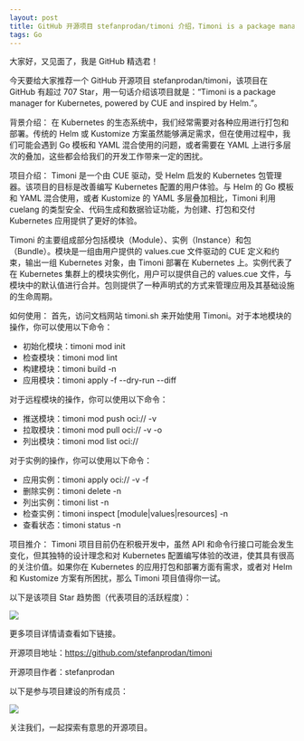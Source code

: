 ```yaml
---
layout: post
title: GitHub 开源项目 stefanprodan/timoni 介绍，Timoni is a package manager for Kubernetes, powered by CUE and inspired by Helm.
tags: Go
---
```


大家好，又见面了，我是 GitHub 精选君！

今天要给大家推荐一个 GitHub 开源项目 stefanprodan/timoni，该项目在 GitHub 有超过 707 Star，用一句话介绍该项目就是：“Timoni is a package manager for Kubernetes, powered by CUE and inspired by Helm.”。





背景介绍：
在 Kubernetes 的生态系统中，我们经常需要对各种应用进行打包和部署。传统的 Helm 或 Kustomize 方案虽然能够满足需求，但在使用过程中，我们可能会遇到 Go 模板和 YAML 混合使用的问题，或者需要在 YAML 上进行多层次的叠加，这些都会给我们的开发工作带来一定的困扰。

项目介绍：
Timoni 是一个由 CUE 驱动，受 Helm 启发的 Kubernetes 包管理器。该项目的目标是改善编写 Kubernetes 配置的用户体验。与 Helm 的 Go 模板和 YAML 混合使用，或者 Kustomize 的 YAML 多层叠加相比，Timoni 利用 cuelang 的类型安全、代码生成和数据验证功能，为创建、打包和交付 Kubernetes 应用提供了更好的体验。

Timoni 的主要组成部分包括模块（Module）、实例（Instance）和包（Bundle）。模块是一组由用户提供的 values.cue 文件驱动的 CUE 定义和约束，输出一组 Kubernetes 对象，由 Timoni 部署在 Kubernetes 上。实例代表了在 Kubernetes 集群上的模块实例化，用户可以提供自己的 values.cue 文件，与模块中的默认值进行合并。包则提供了一种声明式的方式来管理应用及其基础设施的生命周期。

如何使用：
首先，访问文档网站 timoni.sh 来开始使用 Timoni。对于本地模块的操作，你可以使用以下命令：

- 初始化模块：timoni mod init
- 检查模块：timoni mod lint
- 构建模块：timoni build   -n
- 应用模块：timoni apply   -f  --dry-run --diff

对于远程模块的操作，你可以使用以下命令：

- 推送模块：timoni mod push  oci:// -v
- 拉取模块：timoni mod pull oci:// -v  -o
- 列出模块：timoni mod list oci://

对于实例的操作，你可以使用以下命令：

- 应用实例：timoni apply  oci:// -v  -f
- 删除实例：timoni delete  -n
- 列出实例：timoni list -n
- 检查实例：timoni inspect [module|values|resources]  -n
- 查看状态：timoni status  -n

项目推介：
Timoni 项目目前仍在积极开发中，虽然 API 和命令行接口可能会发生变化，但其独特的设计理念和对 Kubernetes 配置编写体验的改进，使其具有很高的关注价值。如果你在 Kubernetes 的应用打包和部署方面有需求，或者对 Helm 和 Kustomize 方案有所困扰，那么 Timoni 项目值得你一试。






以下是该项目 Star 趋势图（代表项目的活跃程度）：

![](https://api.star-history.com/svg?repos=stefanprodan/timoni&type=Timeline)

更多项目详情请查看如下链接。

开源项目地址：https://github.com/stefanprodan/timoni 

开源项目作者：stefanprodan

以下是参与项目建设的所有成员：

![](https://contrib.rocks/image?repo=stefanprodan/timoni)

关注我们，一起探索有意思的开源项目。

